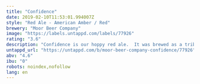```yaml
---
title: "Confidence"
date: 2019-02-10T11:53:01.994007Z
style: "Red Ale - American Amber / Red"
brewery: "Moor Beer Company"
image: "https://labels.untappd.com/labels/77926"
rating: "3.6"
description: "Confidence is our hoppy red ale.  It was brewed as a tribute to Kung Fu San Soo Grand Master Jimmy H. Woo whose motto was “You can take my life but not my confidence.”  I was very fortunate to be trained by first generation Master Chuck Cory who instilled that confidence in me.  I designed this red ale in respect of his red master characters.  Without his influence and the positive encouragement of my family I would not have had the confidence (or insanity?!) to chase my dreams around the world.  The beer has a bold ruby colour.  The malt character is quite strong, with generous helpings of toffee, which is overlayed with a bitter and citric hop hit. This beer slides effortlessly past your defenses and assaults your mouth with flavour, leaving you overwhelmed.  The red colour and warming character make it perfect for autumn drinking, so we try to release it around that time annually."
untappd_url: "https://untappd.com/b/moor-beer-company-confidence/77926"
abv: "4.6"
ibu: "0"
robots: noindex,nofollow
lang: en
---
```

